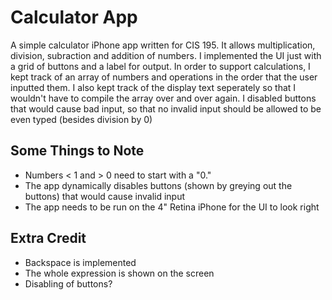 Calculator App
==============
A simple calculator iPhone app written for CIS 195.
It allows multiplication, division, subraction and addition of numbers.
I implemented the UI just with a grid of buttons and a label for output.
In order to support calculations, I kept track of an array of numbers and operations in the order that the user inputted them.
I also kept track of the display text seperately so that I wouldn't have to compile the array over and over again.
I disabled buttons that would cause bad input, so that no invalid input should be allowed to be even typed (besides division by 0)


Some Things to Note
-------------------
* Numbers < 1 and > 0 need to start with a "0."
* The app dynamically disables buttons (shown by greying out the buttons) that would cause invalid input
* The app needs to be run on the 4" Retina iPhone for the UI to look right

Extra Credit
------------
* Backspace is implemented
* The whole expression is shown on the screen
* Disabling of buttons?
